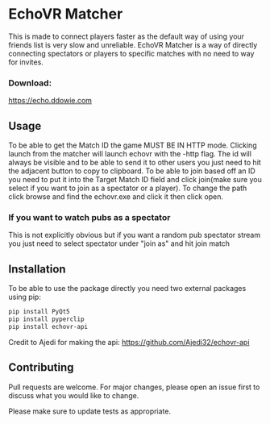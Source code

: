 # EchoVR Matcher
This is made to connect players faster as the default way of using your friends list is very slow and unreliable. EchoVR Matcher is a way of directly connecting spectators or players to specific matches with no need to way for invites.

### Download:
https://echo.ddowie.com

## Usage
To be able to get the Match ID the game MUST BE IN HTTP mode. Clicking launch from the matcher will launch echovr with the -http flag. The id will always be visible and to be able to send it to other users you just need to hit the adjacent button to copy to clipboard. To be able to join based off an ID you need to put it into the Target Match ID field and click join(make sure you select if you want to join as a spectator or a player). To change the path click browse and find the echovr.exe and click it then click open. 

### If you want to watch pubs as a spectator
This is not explicitly obvious but if you want a random pub spectator stream you just need to select spectator under "join as" and hit join match

## Installation
To be able to use the package directly you need two external packages using pip:

```bash
pip install PyQt5
pip install pyperclip
pip install echovr-api
```
Credit to Ajedi for making the api: https://github.com/Ajedi32/echovr-api


## Contributing
Pull requests are welcome. For major changes, please open an issue first to discuss what you would like to change.

Please make sure to update tests as appropriate.
